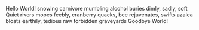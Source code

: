 Hello World!
snowing carnivore
mumbling alcohol buries
dimly, sadly, soft
Quiet rivers mopes
feebly, cranberry quacks, bee
rejuvenates, swifts
azalea bloats
earthily, tedious raw
forbidden graveyards
Goodbye World!
